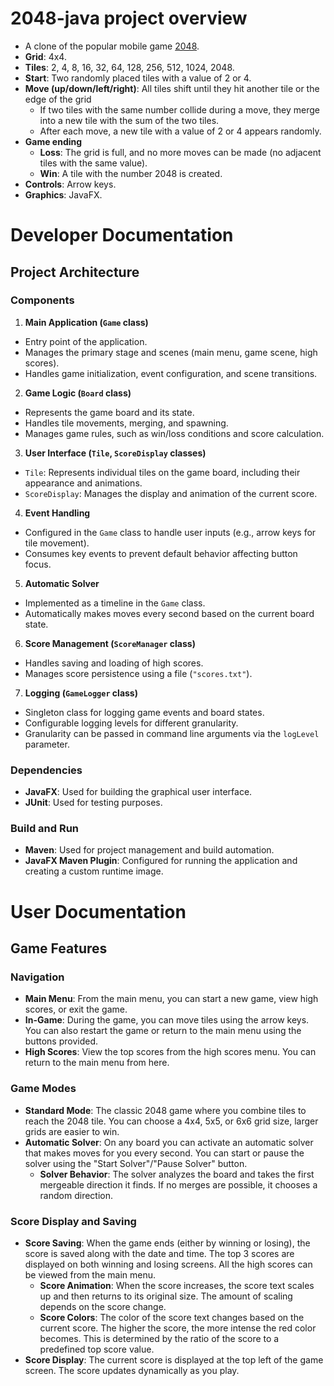 # 2048-java project overview

- A clone of the popular mobile game [2048](https://en.wikipedia.org/wiki/2048_(video_game)#Gameplay).
- **Grid**: 4x4.
- **Tiles**: 2, 4, 8, 16, 32, 64, 128, 256, 512, 1024, 2048.
- **Start**: Two randomly placed tiles with a value of 2 or 4.
- **Move (up/down/left/right)**: All tiles shift until they hit another tile or the edge of the grid
    - If two tiles with the same number collide during a move, they merge into a new tile with the sum of the two tiles.
    - After each move, a new tile with a value of 2 or 4 appears randomly.
- **Game ending**
    - **Loss**: The grid is full, and no more moves can be made (no adjacent tiles with the same value).
    - **Win**: A tile with the number 2048 is created.
- **Controls**: Arrow keys.
- **Graphics**: JavaFX.

# Developer Documentation

## Project Architecture

### Components

1. **Main Application (`Game` class)**
  - Entry point of the application.
  - Manages the primary stage and scenes (main menu, game scene, high scores).
  - Handles game initialization, event configuration, and scene transitions.

2. **Game Logic (`Board` class)**
  - Represents the game board and its state.
  - Handles tile movements, merging, and spawning.
  - Manages game rules, such as win/loss conditions and score calculation.

3. **User Interface (`Tile`, `ScoreDisplay` classes)**
  - `Tile`: Represents individual tiles on the game board, including their appearance and animations.
  - `ScoreDisplay`: Manages the display and animation of the current score.

4. **Event Handling**
  - Configured in the `Game` class to handle user inputs (e.g., arrow keys for tile movement).
  - Consumes key events to prevent default behavior affecting button focus.

5. **Automatic Solver**
  - Implemented as a timeline in the `Game` class.
  - Automatically makes moves every second based on the current board state.

6. **Score Management (`ScoreManager` class)**
  - Handles saving and loading of high scores.
  - Manages score persistence using a file (`"scores.txt"`).

7. **Logging (`GameLogger` class)**
  - Singleton class for logging game events and board states.
  - Configurable logging levels for different granularity.
  - Granularity can be passed in command line arguments via the `logLevel` parameter.

### Dependencies
- **JavaFX**: Used for building the graphical user interface.
- **JUnit**: Used for testing purposes.

### Build and Run
- **Maven**: Used for project management and build automation.
- **JavaFX Maven Plugin**: Configured for running the application and creating a custom runtime image.

# User Documentation

## Game Features

### Navigation

- **Main Menu**: From the main menu, you can start a new game, view high scores, or exit the game.
- **In-Game**: During the game, you can move tiles using the arrow keys. You can also restart the game or return to the
  main menu using the buttons provided.
- **High Scores**: View the top scores from the high scores menu. You can return to the main menu from here.

### Game Modes

- **Standard Mode**: The classic 2048 game where you combine tiles to reach the 2048 tile. You can choose a 4x4, 5x5, or
  6x6 grid size, larger grids are easier to win.
- **Automatic Solver**: On any board you can activate an automatic solver that makes moves for you every second. You can
  start or pause the solver using the "Start Solver"/"Pause Solver" button.
    - **Solver Behavior**: The solver analyzes the board and takes the first mergeable direction it finds. If no merges
      are possible, it chooses a random direction.

### Score Display and Saving

- **Score Saving**: When the game ends (either by winning or losing), the score is saved along with the date and time.
  The top 3 scores are displayed on both winning and losing screens. All the high scores can be viewed from the main
  menu.
    - **Score Animation**: When the score increases, the score text scales up and then returns to its original size. The
      amount of scaling depends on the score change.
    - **Score Colors**: The color of the score text changes based on the current score. The higher the score, the more
      intense the red color becomes. This is determined by the ratio of the score to a predefined top score value.
- **Score Display**: The current score is displayed at the top left of the game screen. The score updates dynamically as
  you play.

